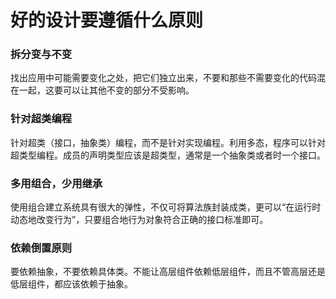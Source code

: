 # 好的设计要遵循什么原则

### 拆分变与不变
找出应用中可能需要变化之处，把它们独立出来，不要和那些不需要变化的代码混在一起，这要可以让其他不变的部分不受影响。

### 针对超类编程
针对超类（接口，抽象类）编程，而不是针对实现编程。利用多态，程序可以针对超类型编程。成员的声明类型应该是超类型，通常是一个抽象类或者时一个接口。

### 多用组合，少用继承
使用组合建立系统具有很大的弹性，不仅可将算法族封装成类，更可以“在运行时动态地改变行为”，只要组合地行为对象符合正确的接口标准即可。

### 依赖倒置原则
要依赖抽象，不要依赖具体类。不能让高层组件依赖低层组件，而且不管高层还是低层组件，都应该依赖于抽象。
